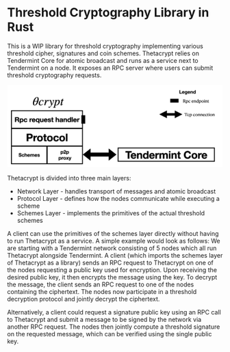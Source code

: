 # Threshold Cryptography Library in Rust

This is a WIP library for threshold cryptography implementing various threshold cipher, signatures and coin schemes. Thetacrypt relies on Tendermint Core for atomic broadcast and runs as a service next to Tendermint on a node. It exposes an RPC server where users can submit threshold cryptography requests.

![](./design/img/thetacrypt_stack.png)

Thetacrypt is divided into three main layers: 
- Network Layer - handles transport of messages and atomic broadcast
- Protocol Layer - defines how the nodes communicate while executing a scheme
- Schemes Layer - implements the primitives of the actual threshold schemes

A client can use the primitives of the schemes layer directly without having to run Thetacrypt as a service. 
A simple example would look as follows: We are starting with a Tendermint network consisting of 5 nodes which all run Thetacrypt alongside Tendermint. A client (which imports the schemes layer of Thetacrypt as a library) sends an RPC request to Thetacrypt on one of the nodes requesting a public key used for encryption. Upon receiving the desired public key, it then encrypts the message using the key. To decrypt the message, the client sends an RPC request to one of the nodes containing the ciphertext. The nodes now participate in a threshold decryption protocol and jointly decrypt the ciphertext.

Alternatively, a client could request a signature public key using an RPC call to Thetacrypt and submit a message to be signed by the network via another RPC request. The nodes then jointly compute a threshold signature on the requested message, which can be verified using the single public key.
